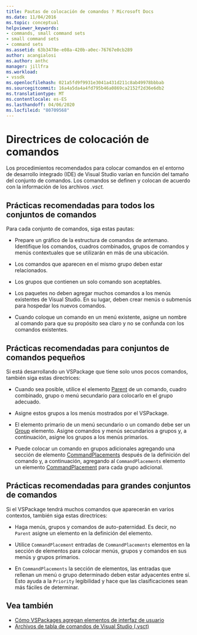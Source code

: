 ```yaml
---
title: Pautas de colocación de comandos ? Microsoft Docs
ms.date: 11/04/2016
ms.topic: conceptual
helpviewer_keywords:
- commands, small command sets
- small command sets
- command sets
ms.assetid: 63b3478e-e08a-420b-a0ec-76767e0cb289
author: acangialosi
ms.author: anthc
manager: jillfra
ms.workload:
- vssdk
ms.openlocfilehash: 021a5fd9f9931e3041a431d211c8ab49978bbbab
ms.sourcegitcommit: 16a4a5da4a4fd795b46a0869ca2152f2d36e6db2
ms.translationtype: MT
ms.contentlocale: es-ES
ms.lasthandoff: 04/06/2020
ms.locfileid: "80709568"
---
```

# <a name="command-placement-guidelines"></a>Directrices de colocación de comandos
Los procedimientos recomendados para colocar comandos en el entorno de desarrollo integrado (IDE) de Visual Studio varían en función del tamaño del conjunto de comandos. Los comandos se definen y colocan de acuerdo con la información de los archivos *.vsct.*

## <a name="best-practices-for-all-command-sets"></a>Prácticas recomendadas para todos los conjuntos de comandos
 Para cada conjunto de comandos, siga estas pautas:

- Prepare un gráfico de la estructura de comandos de antemano. Identifique los comandos, cuadros combinados, grupos de comandos y menús contextuales que se utilizarán en más de una ubicación.

- Los comandos que aparecen en el mismo grupo deben estar relacionados.

- Los grupos que contienen un solo comando son aceptables.

- Los paquetes no deben agregar muchos comandos a los menús existentes de Visual Studio. En su lugar, deben crear menús o submenús para hospedar los nuevos comandos.

- Cuando coloque un comando en un menú existente, asigne un nombre al comando para que su propósito sea claro y no se confunda con los comandos existentes.

## <a name="best-practices-for-small-command-sets"></a>Prácticas recomendadas para conjuntos de comandos pequeños
 Si está desarrollando un VSPackage que tiene solo unos pocos comandos, también siga estas directrices:

- Cuando sea posible, utilice el elemento [Parent](../../extensibility/parent-element.md) de un comando, cuadro combinado, grupo o menú secundario para colocarlo en el grupo adecuado.

- Asigne estos grupos a los menús mostrados por el VSPackage.

- El elemento primario de un menú secundario o un comando debe ser un [Group](../../extensibility/group-element.md) elemento. Asigne comandos y menús secundarios a grupos y, a continuación, asigne los grupos a los menús primarios.

- Puede colocar un comando en grupos adicionales agregando una sección de elemento [CommandPlacements](../../extensibility/commandplacements-element.md) después de la definición del comando y, a continuación, agregando al `CommandPlacements` elemento un elemento [CommandPlacement](../../extensibility/commandplacement-element.md) para cada grupo adicional.

## <a name="best-practices-for-large-command-sets"></a>Prácticas recomendadas para grandes conjuntos de comandos
 Si el VSPackage tendrá muchos comandos que aparecerán en varios contextos, también siga estas directrices:

- Haga menús, grupos y comandos de auto-paternidad. Es decir, no `Parent` asigne un elemento en la definición del elemento.

- Utilice `CommandPlacement` entradas de `CommandPlacements` elementos en la sección de elementos para colocar menús, grupos y comandos en sus menús y grupos primarios.

- En `CommandPlacements` la sección de elementos, las entradas que rellenan un menú o grupo determinado deben estar adyacentes entre sí. Esto ayuda a la `Priority` legibilidad y hace que las clasificaciones sean más fáciles de determinar.

## <a name="see-also"></a>Vea también
- [Cómo VSPackages agregan elementos de interfaz de usuario](../../extensibility/internals/how-vspackages-add-user-interface-elements.md)
- [Archivos de tabla de comandos de Visual Studio (.vsct)](../../extensibility/internals/visual-studio-command-table-dot-vsct-files.md)
